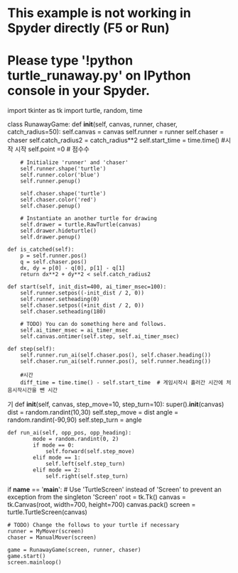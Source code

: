 # This example is not working in Spyder directly (F5 or Run)
# Please type '!python turtle_runaway.py' on IPython console in your Spyder.
import tkinter as tk
import turtle, random, time

class RunawayGame:
    def __init__(self, canvas, runner, chaser, catch_radius=50):
        self.canvas = canvas
        self.runner = runner
        self.chaser = chaser
        self.catch_radius2 = catch_radius**2
        self.start_time = time.time()  #시작 시작
        self.point =0    # 점수수


        # Initialize 'runner' and 'chaser'
        self.runner.shape('turtle')
        self.runner.color('blue')
        self.runner.penup()

        self.chaser.shape('turtle')
        self.chaser.color('red')
        self.chaser.penup()

        # Instantiate an another turtle for drawing
        self.drawer = turtle.RawTurtle(canvas)
        self.drawer.hideturtle()
        self.drawer.penup()

    def is_catched(self):
        p = self.runner.pos()
        q = self.chaser.pos()
        dx, dy = p[0] - q[0], p[1] - q[1]
        return dx**2 + dy**2 < self.catch_radius2

    def start(self, init_dist=400, ai_timer_msec=100):
        self.runner.setpos((-init_dist / 2, 0))
        self.runner.setheading(0)
        self.chaser.setpos((+init_dist / 2, 0))
        self.chaser.setheading(180)

        # TODO) You can do something here and follows.
        self.ai_timer_msec = ai_timer_msec
        self.canvas.ontimer(self.step, self.ai_timer_msec)

    def step(self):
        self.runner.run_ai(self.chaser.pos(), self.chaser.heading())
        self.chaser.run_ai(self.runner.pos(), self.runner.heading())

        #시간
        diff_time = time.time() - self.start_time  # 게임시작시 흘러간 시간에 처음시작시간을 뺀 시간
   기
    def __init__(self, canvas, step_move=10, step_turn=10):
        super().__init__(canvas)
        dist = random.randint(10,30)
        self.step_move = dist
        angle = random.randint(-90,90)
        self.step_turn = angle

    def run_ai(self, opp_pos, opp_heading):            
            mode = random.randint(0, 2)
            if mode == 0:
                self.forward(self.step_move)
            elif mode == 1:
                self.left(self.step_turn)
            elif mode == 2:
                self.right(self.step_turn)

if __name__ == '__main__':
    # Use 'TurtleScreen' instead of 'Screen' to prevent an exception from the singleton 'Screen'
    root = tk.Tk()
    canvas = tk.Canvas(root, width=700, height=700)
    canvas.pack()
    screen = turtle.TurtleScreen(canvas)

    # TODO) Change the follows to your turtle if necessary
    runner = MyMover(screen)
    chaser = ManualMover(screen)

    game = RunawayGame(screen, runner, chaser)
    game.start()
    screen.mainloop()
